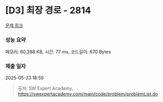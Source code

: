 # [D3] 최장 경로 - 2814 

[문제 링크](https://swexpertacademy.com/main/code/problem/problemDetail.do?contestProbId=AV7GOPPaAeMDFAXB) 

### 성능 요약

메모리: 60,288 KB, 시간: 77 ms, 코드길이: 670 Bytes

### 제출 일자

2025-05-23 18:59



> 출처: SW Expert Academy, https://swexpertacademy.com/main/code/problem/problemList.do